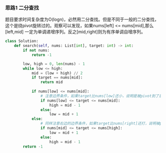 ### 思路1 二分查找

题目要求时间复杂度为O(logn)，必然用二分查找。但是不同于一般的二分查找，这个是绕pivot旋转过的。观察可以发现，如果nums[left] <= nums[mid],那么[left,mid] 一定为单调递增序列。反之[mid,right]则为有序单调自增序列。

```python
class Solution:
    def search(self, nums: List[int], target: int) -> int:
        if not nums:
            return -1

        low, high = 0, len(nums) - 1
        while low <= high:
            mid = (low + high) // 2
            if target == nums[mid]:
                return mid
            
            if nums[low] <= nums[mid]:
                # 注意边界条件，如果target比nums[low]还小，说明是被pivot到了后面
                if nums[low] <= target <= nums[mid]:
                    high = mid - 1
                else:
                    low = mid + 1
            else:
                # 同样注意右边的边界条件，如果target比nums[right]还打，说明被pivot到了前面
                if nums[mid] <= target <= nums[high]:
                    low = mid + 1
                else:
                    high = mid - 1
        return -1
```